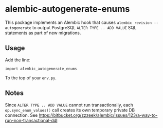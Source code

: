 
# alembic-autogenerate-enums

This package implements an Alembic hook that causes ``alembic revision
--autogenerate`` to output PostgreSQL ``ALTER TYPE .. ADD VALUE`` SQL
statements as part of new migrations.


## Usage

Add the line:

    import alembic_autogenerate_enums

To the top of your ``env.py``.


## Notes

Since ``ALTER TYPE .. ADD VALUE`` cannot run transactionally, each
``op.sync_enum_values()`` call creates its own temporary private DB connection.
See https://bitbucket.org/zzzeek/alembic/issues/123/a-way-to-run-non-transactional-ddl
